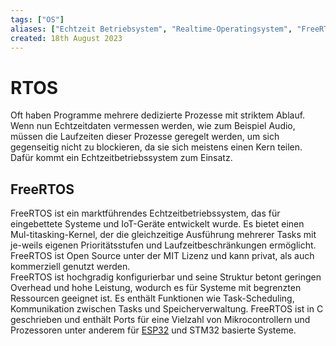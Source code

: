 ```yaml
---
tags: ["OS"]
aliases: ["Echtzeit Betriebsystem", "Realtime-Operatingsystem", "FreeRTOS"]
created: 18th August 2023
---
```


# RTOS

Oft haben Programme mehrere dedizierte Prozesse mit striktem Ablauf. Wenn nun Echtzeitdaten vermessen werden, wie zum Beispiel Audio, müssen die Laufzeiten dieser Prozesse geregelt werden, um sich gegenseitig nicht zu blockieren, da sie sich meistens einen Kern teilen. Dafür kommt ein Echtzeitbetriebssystem zum Einsatz. 

## FreeRTOS 

FreeRTOS ist ein marktführendes Echtzeitbetriebssystem, das für eingebettete Systeme und IoT-Geräte entwickelt wurde. Es bietet einen Mul-titasking-Kernel, der die gleichzeitige Ausführung mehrerer Tasks mit je-weils eigenen Prioritätsstufen und Laufzeitbeschränkungen ermöglicht. FreeRTOS ist Open Source unter der MIT Lizenz und kann privat, als auch kommerziell genutzt werden.  
FreeRTOS ist hochgradig konfigurierbar und seine Struktur betont geringen Overhead und hohe Leistung, wodurch es für Systeme mit begrenzten Ressourcen geeignet ist. Es enthält Funktionen wie Task-Scheduling, Kommunikation zwischen Tasks und Speicherverwaltung. FreeRTOS ist in C geschrieben und enthält Ports für eine Vielzahl von Mikrocontrollern und Prozessoren unter anderem für [ESP32](IoT/ESP32.md) und STM32 basierte Systeme.

